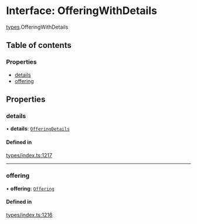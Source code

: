 # Interface: OfferingWithDetails

[types](../wiki/types).OfferingWithDetails

## Table of contents

### Properties

- [details](../wiki/types.OfferingWithDetails#details)
- [offering](../wiki/types.OfferingWithDetails#offering)

## Properties

### details

• **details**: [`OfferingDetails`](../wiki/api.entities.Offering.types.OfferingDetails)

#### Defined in

[types/index.ts:1217](https://github.com/PolymeshAssociation/polymesh-sdk/blob/95e180d2/src/types/index.ts#L1217)

___

### offering

• **offering**: [`Offering`](../wiki/api.entities.Offering.Offering)

#### Defined in

[types/index.ts:1216](https://github.com/PolymeshAssociation/polymesh-sdk/blob/95e180d2/src/types/index.ts#L1216)
